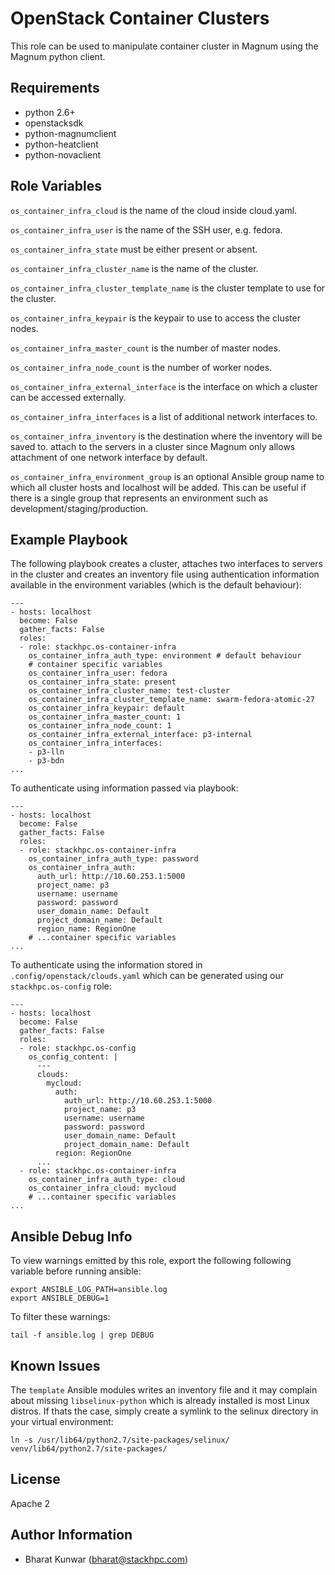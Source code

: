 OpenStack Container Clusters
============================

This role can be used to manipulate container cluster in Magnum using the
Magnum python client.

Requirements
------------

- python 2.6+
- openstacksdk
- python-magnumclient
- python-heatclient
- python-novaclient

Role Variables
--------------

`os_container_infra_cloud` is the name of the cloud inside cloud.yaml.

`os_container_infra_user` is the name of the SSH user, e.g. fedora.

`os_container_infra_state` must be either present or absent.

`os_container_infra_cluster_name` is the name of the cluster.

`os_container_infra_cluster_template_name` is the cluster template to use for
the cluster.

`os_container_infra_keypair` is the keypair to use to access the cluster nodes.

`os_container_infra_master_count` is the number of master nodes.

`os_container_infra_node_count` is the number of worker nodes.

`os_container_infra_external_interface` is the interface on which a cluster can
be accessed externally.

`os_container_infra_interfaces` is a list of additional network interfaces to.

`os_container_infra_inventory` is the destination where the inventory will be saved to.
attach to the servers in a cluster since Magnum only allows attachment of one
network interface by default.

`os_container_infra_environment_group` is an optional Ansible group name to
which all cluster hosts and localhost will be added. This can be useful if
there is a single group that represents an environment such as
development/staging/production.

Example Playbook
----------------

The following playbook creates a cluster, attaches two interfaces to servers in
the cluster and creates an inventory file using authentication information
available in the environment variables (which is the default behaviour):

    ---
    - hosts: localhost
      become: False
      gather_facts: False
      roles:
      - role: stackhpc.os-container-infra
        os_container_infra_auth_type: environment # default behaviour
        # container specific variables
        os_container_infra_user: fedora
        os_container_infra_state: present
        os_container_infra_cluster_name: test-cluster
        os_container_infra_cluster_template_name: swarm-fedora-atomic-27
        os_container_infra_keypair: default
        os_container_infra_master_count: 1
        os_container_infra_node_count: 1
        os_container_infra_external_interface: p3-internal
        os_container_infra_interfaces:
        - p3-lln
        - p3-bdn
    ...

To authenticate using information passed via playbook:

    ---
    - hosts: localhost
      become: False
      gather_facts: False
      roles:
      - role: stackhpc.os-container-infra
        os_container_infra_auth_type: password
        os_container_infra_auth:
          auth_url: http://10.60.253.1:5000
          project_name: p3
          username: username
          password: password
          user_domain_name: Default
          project_domain_name: Default
          region_name: RegionOne
        # ...container specific variables
    ...

To authenticate using the information stored in `.config/openstack/clouds.yaml`
which can be generated using our `stackhpc.os-config` role:

    ---
    - hosts: localhost
      become: False
      gather_facts: False
      roles:
      - role: stackhpc.os-config
        os_config_content: |
          ---
          clouds:
            mycloud:
              auth:
                auth_url: http://10.60.253.1:5000
                project_name: p3
                username: username
                password: password
                user_domain_name: Default
                project_domain_name: Default
              region: RegionOne
          ...
      - role: stackhpc.os-container-infra
        os_container_infra_auth_type: cloud
        os_container_infra_cloud: mycloud
        # ...container specific variables
    ...

Ansible Debug Info
------------------

To view warnings emitted by this role, export the following
following variable before running ansible:

    export ANSIBLE_LOG_PATH=ansible.log
    export ANSIBLE_DEBUG=1

To filter these warnings:

    tail -f ansible.log | grep DEBUG

Known Issues
------------

The `template` Ansible modules writes an inventory file and it may complain
about missing `libselinux-python` which is already installed is most Linux
distros. If thats the case, simply create a symlink to the selinux directory in
your virtual environment:

    ln -s /usr/lib64/python2.7/site-packages/selinux/ venv/lib64/python2.7/site-packages/


License
-------

Apache 2

Author Information
------------------

- Bharat Kunwar (<bharat@stackhpc.com>)
